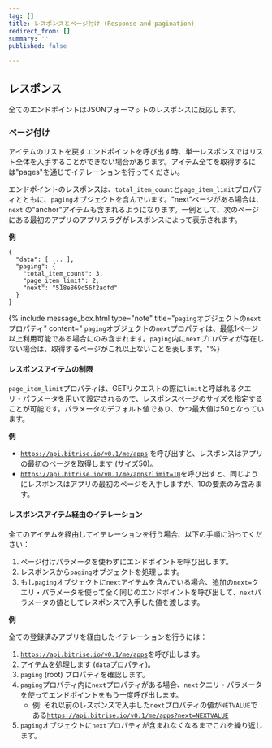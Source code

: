 ```yaml
---
tag: []
title: レスポンスとページ付け (Response and pagination)
redirect_from: []
summary: ''
published: false

---
```

## レスポンス

全てのエンドポイントはJSONフォーマットのレスポンスに反応します。

### ページ付け

アイテムのリストを戻すエンドポイントを呼び出す時、単一レスポンスではリスト全体を入手することができない場合があります。アイテム全てを取得するには"pages"を通じてイテレーションを行ってください。

エンドポイントのレスポンスは、`total_item_count`と`page_item_limit`プロパティとともに、`paging`オブジェクトを含んでいます。"next"ページがある場合は、`next` の"anchor"アイテムも含まれるようになります。一例として、次のページにある最初のアプリのアプリスラグがレスポンスによって表示されます。

**例**

    {
      "data": [ ... ],
      "paging": {
        "total_item_count": 3,
        "page_item_limit": 2,
        "next": "518e869d56f2adfd"
      }
    }

{% include message_box.html type="note" title="`paging`オブジェクトの`next`プロパティ" content=" `paging`オブジェクトの`next`プロパティは、最低1ページ以上利用可能である場合にのみ含まれます。`paging`内に`next`プロパティが存在しない場合は、取得するページがこれ以上ないことを表します。"%}

#### レスポンスアイテムの制限

`page_item_limit`プロパティは、GETリクエストの際に`limit`と呼ばれるクエリ・パラメータを用いて設定されるので、レスポンスページのサイズを指定することが可能です。パラメータのデフォルト値であり、かつ最大値は50となっています。

**例**

* [`https://api.bitrise.io/v0.1/me/apps`](https://api.bitrise.io/v0.1/me/apps "https://api.bitrise.io/v0.1/me/apps") を呼び出すと、レスポンスはアプリの最初のページを取得します (サイズ50)。
* [`https://api.bitrise.io/v0.1/me/apps?limit=10`](https://api.bitrise.io/v0.1/me/apps?limit=10 "https://api.bitrise.io/v0.1/me/apps?limit=10")を呼び出すと、同じようにレスポンスはアプリの最初のページを入手しますが、10の要素のみ含みます。

#### レスポンスアイテム経由のイテレーション

全てのアイテムを経由してイテレーションを行う場合、以下の手順に沿ってください：

1. ページ付けパラメータを使わずにエンドポイントを呼び出します。
2. レスポンスから`paging`オブジェクトを処理します。
3. もし`paging`オブジェクトに`next`アイテムを含んでいる場合、追加の`next=`クエリ・パラメータを使って全く同じのエンドポイントを呼び出して、`next`パラメータの値としてレスポンスで入手した値を渡します。

**例**

全ての登録済みアプリを経由したイテレーションを行うには：

1. [`https://api.bitrise.io/v0.1/me/apps`](https://api.bitrise.io/v0.1/me/apps "https://api.bitrise.io/v0.1/me/apps")を呼び出します。
2. アイテムを処理します (`data`プロパティ)。
3. `paging` (root) プロパティを確認します。
4. `paging`プロパティ内に`next`プロパティがある場合、`next`クエリ・パラメータを使ってエンドポイントをもう一度呼び出します。
   * 例: それ以前のレスポンスで入手した`next`プロパティの値が`NETVALUE`である[`https://api.bitrise.io/v0.1/me/apps?next=NEXTVALUE`](https://api.bitrise.io/v0.1/me/apps?next=NEXTVALUE "https://api.bitrise.io/v0.1/me/apps?next=NEXTVALUE")
5. `paging`オブジェクトに`next`プロパティが含まれなくなるまでこれを繰り返します。